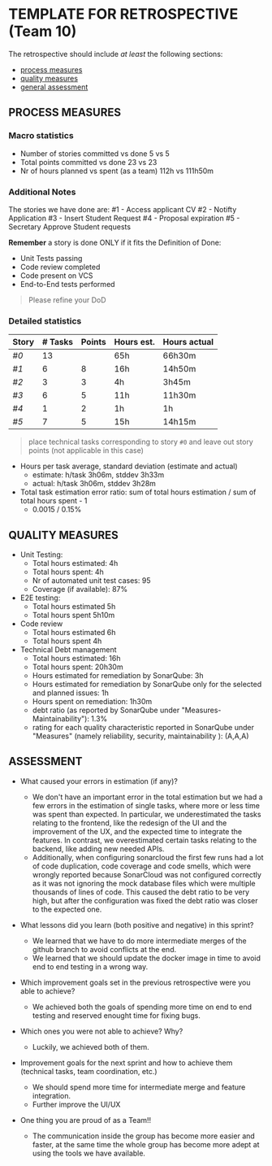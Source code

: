 TEMPLATE FOR RETROSPECTIVE (Team 10)
=====================================

The retrospective should include _at least_ the following
sections:

- [process measures](#process-measures)
- [quality measures](#quality-measures)
- [general assessment](#assessment)

## PROCESS MEASURES 

### Macro statistics

- Number of stories committed vs done   5 vs 5
- Total points committed vs done    23 vs 23
- Nr of hours planned vs spent (as a team)   112h vs 111h50m

### Additional Notes
The stories we have done are:
#1 - Access applicant CV
#2 - Notifty Application
#3 - Insert Student Request
#4 - Proposal expiration
#5 - Secretary Approve Student requests

**Remember**  a story is done ONLY if it fits the Definition of Done:
 
- Unit Tests passing
- Code review completed
- Code present on VCS
- End-to-End tests performed

> Please refine your DoD 

### Detailed statistics

| Story  | # Tasks   |  Points | Hours est. | Hours actual |
|--------|-----------|---------|------------|--------------|
| _#0_   |     13    |         |    65h     |    66h30m    |
| _#1_   |     6     |    8    |    16h     |    14h50m    |
| _#2_   |     3     |    3    |    4h      |    3h45m     |
| _#3_   |     6     |    5    |    11h     |    11h30m    |
| _#4_   |     1     |    2    |    1h      |    1h        |
| _#5_   |     7     |    5    |    15h     |    14h15m    |
   

> place technical tasks corresponding to story `#0` and leave out story points (not applicable in this case)

- Hours per task average, standard deviation (estimate and actual)
    - estimate: h/task 3h06m, stddev 3h33m
    - actual: h/task 3h06m, stddev 3h28m
- Total task estimation error ratio: sum of total hours estimation / sum of total hours spent - 1
    - 0.0015 / 0.15%

  
## QUALITY MEASURES 

- Unit Testing:
  - Total hours estimated: 4h
  - Total hours spent: 4h
  - Nr of automated unit test cases: 95
  - Coverage (if available): 87%
- E2E testing:
  - Total hours estimated 5h
  - Total hours spent 5h10m
- Code review 
  - Total hours estimated 6h
  - Total hours spent 4h
- Technical Debt management
  - Total hours estimated:  16h
  - Total hours spent: 20h30m
  - Hours estimated for remediation by SonarQube: 3h
  - Hours estimated for remediation by SonarQube only for the selected and planned issues: 1h
  - Hours spent on remediation: 1h30m
  - debt ratio (as reported by SonarQube under "Measures-Maintainability"): 1.3%
  - rating for each quality characteristic reported in SonarQube under "Measures" (namely reliability, security, maintainability ): (A,A,A)
  
    
  


## ASSESSMENT

- What caused your errors in estimation (if any)? 
  - We don't have an important error in the total estimation but we had a few errors in the estimation of single tasks, where more or less time was spent than expected. In particular, we underestimated the tasks relating to the frontend, like the redesign of the UI and the improvement of the UX, and the expected time to integrate the features. In contrast, we overestimated certain tasks relating to the backend, like adding new needed APIs.
  - Additionally, when configuring sonarcloud the first few runs had a lot of code duplication, code coverage and code smells, which were wrongly reported because SonarCloud was not configured correctly as it was not ignoring the mock database files which were multiple thousands of lines of code. This caused the debt ratio to be very high, but after the configuration was fixed the debt ratio was closer to the expected one.
  
- What lessons did you learn (both positive and negative) in this sprint?

  - We learned that we have to do more intermediate merges of the github branch to avoid conflicts at the end.
  - We learned that we should update the docker image in time to avoid end to end testing in a wrong way.

- Which improvement goals set in the previous retrospective were you able to achieve? 

  - We achieved both the goals of spending more time on end to end testing and reserved enought time for fixing bugs.
  
- Which ones you were not able to achieve? Why?

  - Luckily, we achieved both of them.


- Improvement goals for the next sprint and how to achieve them (technical tasks, team coordination, etc.)

  - We should spend more time for intermediate merge and feature integration.
  - Further improve the UI/UX 

- One thing you are proud of as a Team!!

  - The communication inside the group has become more easier and faster, at the same time the whole group has become more adept at using the tools we have available.